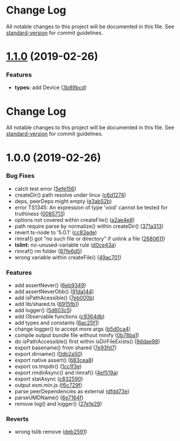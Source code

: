 # Change Log

All notable changes to this project will be documented in this file. See [standard-version](https://github.com/conventional-changelog/standard-version) for commit guidelines.

# [1.1.0](https://github.com/waitingsong/node-bankcard-reader-base/compare/v1.0.0...v1.1.0) (2019-02-26)


### Features

* **types:** add Device ([3b89bcd](https://github.com/waitingsong/node-bankcard-reader-base/commit/3b89bcd))



# Change Log

All notable changes to this project will be documented in this file. See [standard-version](https://github.com/conventional-changelog/standard-version) for commit guidelines.

# 1.0.0 (2019-02-26)


### Bug Fixes

* catch test error ([5efe156](https://github.com/waitingsong/node-bankcard-reader-base/commit/5efe156))
* createDir() path resolve under linux ([c6d1274](https://github.com/waitingsong/node-bankcard-reader-base/commit/c6d1274))
* deps, peerDeps might empty ([e3ab52b](https://github.com/waitingsong/node-bankcard-reader-base/commit/e3ab52b))
* error TS1345: An expression of type 'void' cannot be tested for truthiness ([0085713](https://github.com/waitingsong/node-bankcard-reader-base/commit/0085713))
* options not covered within createFile() ([a2ae4e8](https://github.com/waitingsong/node-bankcard-reader-base/commit/a2ae4e8))
* path require parse by normalize() within createDir() ([371a313](https://github.com/waitingsong/node-bankcard-reader-base/commit/371a313))
* revert ts-node to '5.0.1' ([cc83ade](https://github.com/waitingsong/node-bankcard-reader-base/commit/cc83ade))
* rimraf() got "no such file or directory" if unlink a file ([2680611](https://github.com/waitingsong/node-bankcard-reader-base/commit/2680611))
* **tslint:** no-unused-variable rule ([d0ce43a](https://github.com/waitingsong/node-bankcard-reader-base/commit/d0ce43a))
* rimraf() rm folder ([87fe6d5](https://github.com/waitingsong/node-bankcard-reader-base/commit/87fe6d5))
* wrong variable within createFile() ([49ac701](https://github.com/waitingsong/node-bankcard-reader-base/commit/49ac701))


### Features

* add assertNever() ([6eb9349](https://github.com/waitingsong/node-bankcard-reader-base/commit/6eb9349))
* add assertNeverObb() ([91da144](https://github.com/waitingsong/node-bankcard-reader-base/commit/91da144))
* add isPathAcessible() ([7eb000b](https://github.com/waitingsong/node-bankcard-reader-base/commit/7eb000b))
* add lib/shared.ts ([6915fb1](https://github.com/waitingsong/node-bankcard-reader-base/commit/6915fb1))
* add logger() ([5d603c5](https://github.com/waitingsong/node-bankcard-reader-base/commit/5d603c5))
* add Observable functions ([c9364db](https://github.com/waitingsong/node-bankcard-reader-base/commit/c9364db))
* add types and constants ([6ac25f1](https://github.com/waitingsong/node-bankcard-reader-base/commit/6ac25f1))
* change logger() to accept more args ([b5d0ca4](https://github.com/waitingsong/node-bankcard-reader-base/commit/b5d0ca4))
* compile output bundle file without minify ([0b78ba1](https://github.com/waitingsong/node-bankcard-reader-base/commit/0b78ba1))
* do isPathAccessible() first within isDirFileExists() ([9ddae98](https://github.com/waitingsong/node-bankcard-reader-base/commit/9ddae98))
* export basename() from shared ([7e93fd7](https://github.com/waitingsong/node-bankcard-reader-base/commit/7e93fd7))
* export dirname() ([0db2a50](https://github.com/waitingsong/node-bankcard-reader-base/commit/0db2a50))
* export native assert() ([683cea8](https://github.com/waitingsong/node-bankcard-reader-base/commit/683cea8))
* export os.tmpdir() ([1cc1f3e](https://github.com/waitingsong/node-bankcard-reader-base/commit/1cc1f3e))
* export rmdirAsync() and rimraf() ([4ef519a](https://github.com/waitingsong/node-bankcard-reader-base/commit/4ef519a))
* export statAsync ([c832590](https://github.com/waitingsong/node-bankcard-reader-base/commit/c832590))
* output esm.min.js ([f6c729f](https://github.com/waitingsong/node-bankcard-reader-base/commit/f6c729f))
* parse peerDependencies as external ([dfdd73e](https://github.com/waitingsong/node-bankcard-reader-base/commit/dfdd73e))
* parseUMDName() ([6e7164f](https://github.com/waitingsong/node-bankcard-reader-base/commit/6e7164f))
* remove log() and logger() ([27e1e29](https://github.com/waitingsong/node-bankcard-reader-base/commit/27e1e29))


### Reverts

* wrong tslib remove ([deb2591](https://github.com/waitingsong/node-bankcard-reader-base/commit/deb2591))
